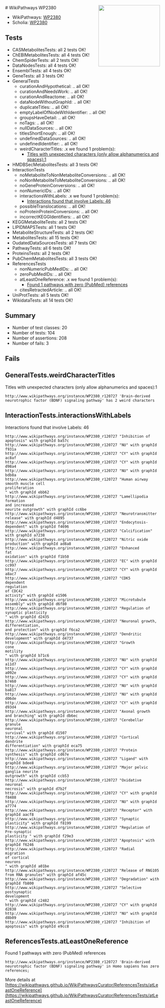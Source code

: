 <img style="float: right; width: 200px" src="https://upload.wikimedia.org/wikipedia/commons/thumb/8/83/Wplogo_with_text_500.png/640px-Wplogo_with_text_500.png" />
# WikiPathways WP2380

* WikiPathways: [WP2380](https://new.wikipathways.org/pathways/WP2380)
* Scholia: [WP2380](https://scholia.toolforge.org/wikipathways/WP2380)
## Tests
* CASMetabolitesTests: all 2 tests OK!
* ChEBIMetabolitesTests: all 4 tests OK!
* ChemSpiderTests: all 2 tests OK!
* DataNodesTests: all 4 tests OK!
* EnsemblTests: all 4 tests OK!
* GeneTests: all 3 tests OK!
* GeneralTests
    * curationAndHypothetical: .. all OK!
    * curationAndNeedsWork: .. all OK!
    * curationAndReactome: .. all OK!
    * dataNodeWithoutGraphId: .. all OK!
    * duplicateTitles: .. all OK!
    * emptyLabelOfNodeWithIdentifier: .. all OK!
    * groupsHaveDetail: .. all OK!
    * noTags: .. all OK!
    * nullDataSources: .. all OK!
    * titlesShortEnough: .. all OK!
    * undefinedDataSources: .. all OK!
    * undefinedIdentifier: .. all OK!
    * weirdCharacterTitles: .x we found 1 problem(s):
        * [Titles with unexpected characters (only allow alphanumerics and spaces):1](#fda87b3f)
* HMDBSecMetabolitesTests: all 3 tests OK!
* InteractionTests
    * noMetaboliteToNonMetaboliteConversions: .. all OK!
    * noNonMetaboliteToMetaboliteConversions: .. all OK!
    * noGeneProteinConversions: .. all OK!
    * nonNumericIDs: .. all OK!
    * interactionsWithLabels: .x we found 1 problem(s):
        * [Interactions found that involve Labels: 46](#fe97a91b)
    * possibleTranslocations: .. all OK!
    * noProteinProteinConversions: .. all OK!
    * incorrectKEGGIdentifiers: .. all OK!
* KEGGMetaboliteTests: all 2 tests OK!
* LIPIDMAPSTests: all 1 tests OK!
* MetaboliteStructureTests: all 2 tests OK!
* MetabolitesTests: all 15 tests OK!
* OudatedDataSourcesTests: all 7 tests OK!
* PathwayTests: all 6 tests OK!
* ProteinsTests: all 2 tests OK!
* PubChemMetabolitesTests: all 3 tests OK!
* ReferencesTests
    * nonNumericPubMedIDs: .. all OK!
    * zeroPubMedIDs: .. all OK!
    * atLeastOneReference: .x we found 1 problem(s):
        * [Found 1 pathways with zero (PubMed) references](#d0a459f0)
    * citesRetractedArticle: .. all OK!
* UniProtTests: all 5 tests OK!
* WikidataTests: all 14 tests OK!


## Summary

* Number of test classes: 20
* Number of tests: 104
* Number of assertions: 208
* Number of fails: 3

## Fails

<a name="fda87b3f" />

## GeneralTests.weirdCharacterTitles

Titles with unexpected characters (only allow alphanumerics and spaces):1
```
http://www.wikipathways.org/instance/WP2380_r120727 'Brain-derived neurotrophic factor (BDNF) signaling pathway' has 2 weird characters
```

<a name="fe97a91b" />

## InteractionTests.interactionsWithLabels

Interactions found that involve Labels: 46
```
http://www.wikipathways.org/instance/WP2380_r120727 "Inhibition of
apoptosis" with graphId ba57c
http://www.wikipathways.org/instance/WP2380_r120727 "NU" with graphId f931a
http://www.wikipathways.org/instance/WP2380_r120727 "CY" with graphId ac8af
http://www.wikipathways.org/instance/WP2380_r120727 "CY" with graphId d98a4
http://www.wikipathways.org/instance/WP2380_r120727 "NU" with graphId bdb8a
http://www.wikipathways.org/instance/WP2380_r120727 "Human airway
smooth muscle cell
proliferation
" with graphId ebb62
http://www.wikipathways.org/instance/WP2380_r120727 "Lamellipodia formation
and increased
neurite outgrowth" with graphId cc6be
http://www.wikipathways.org/instance/WP2380_r120727 "Neurotransmitter
release" with graphId d4895
http://www.wikipathways.org/instance/WP2380_r120727 "Endocytosis-
dependent" with graphId f4696
http://www.wikipathways.org/instance/WP2380_r120727 "Calcification" with graphId a7238
http://www.wikipathways.org/instance/WP2380_r120727 "Nitric oxide
production" with graphId ad8a8
http://www.wikipathways.org/instance/WP2380_r120727 "Enhanced
fat
oxidation" with graphId f1b50
http://www.wikipathways.org/instance/WP2380_r120727 "EC" with graphId cc997
http://www.wikipathways.org/instance/WP2380_r120727 "CY" with graphId a8ac7
http://www.wikipathways.org/instance/WP2380_r120727 "CDK5
dependent
regulation 
of CDC42
activity" with graphId e1506
http://www.wikipathways.org/instance/WP2380_r120727 "Microtubule
assembly" with graphId d6f80
http://www.wikipathways.org/instance/WP2380_r120727 "Regulation of
synaptic plasticity
" with graphId d2435
http://www.wikipathways.org/instance/WP2380_r120727 "Neuronal growth,
differentiation,
and protection" with graphId f6ca2
http://www.wikipathways.org/instance/WP2380_r120727 "Dendritic 
development" with graphId d4737
http://www.wikipathways.org/instance/WP2380_r120727 "Growth
cone
motility
" with graphId b71c6
http://www.wikipathways.org/instance/WP2380_r120727 "NU" with graphId a11d7
http://www.wikipathways.org/instance/WP2380_r120727 "CY" with graphId a092e
http://www.wikipathways.org/instance/WP2380_r120727 "CY" with graphId b7460
http://www.wikipathways.org/instance/WP2380_r120727 "NU" with graphId ba817
http://www.wikipathways.org/instance/WP2380_r120727 "NU" with graphId d06de
http://www.wikipathways.org/instance/WP2380_r120727 "CY" with graphId d93d4
http://www.wikipathways.org/instance/WP2380_r120727 "Axonal growth
and branching" with graphId db6ec
http://www.wikipathways.org/instance/WP2380_r120727 "Cerebellar
granule
neuronal
survival" with graphId d1507
http://www.wikipathways.org/instance/WP2380_r120727 "Cortical 
dendrite 
differentiation" with graphId eca75
http://www.wikipathways.org/instance/WP2380_r120727 "Protein
synthesis" with graphId cd67e
http://www.wikipathways.org/instance/WP2380_r120727 "Ligand" with graphId bdee8
http://www.wikipathways.org/instance/WP2380_r120727 "Major pelvic
ganglia neurite
outgrowth" with graphId ccb53
http://www.wikipathways.org/instance/WP2380_r120727 "Oxidative
neuronal
necrosis" with graphId d7b2f
http://www.wikipathways.org/instance/WP2380_r120727 "CY" with graphId f8488
http://www.wikipathways.org/instance/WP2380_r120727 "NU" with graphId a7774
http://www.wikipathways.org/instance/WP2380_r120727 "Receptor" with graphId aacf8
http://www.wikipathways.org/instance/WP2380_r120727 "Synaptic plasticity" with graphId f8199
http://www.wikipathways.org/instance/WP2380_r120727 "Regulation of 
Pre-synaptic
plasticity " with graphId f29e3
http://www.wikipathways.org/instance/WP2380_r120727 "Apoptosis" with graphId f6246
http://www.wikipathways.org/instance/WP2380_r120727 "Radial 
migration
of cortical
neurons
" with graphId a01be
http://www.wikipathways.org/instance/WP2380_r120727 "Release of RNG105
from RNA granules" with graphId af45c
http://www.wikipathways.org/instance/WP2380_r120727 "Degradation" with graphId fb800
http://www.wikipathways.org/instance/WP2380_r120727 "Selective
postsynaptic
development
" with graphId c2482
http://www.wikipathways.org/instance/WP2380_r120727 "CY" with graphId d2838
http://www.wikipathways.org/instance/WP2380_r120727 "NU" with graphId d8b09
http://www.wikipathways.org/instance/WP2380_r120727 "Inhibition of
apoptosis" with graphId e9cc8
```

<a name="d0a459f0" />

## ReferencesTests.atLeastOneReference

Found 1 pathways with zero (PubMed) references
```
http://www.wikipathways.org/instance/WP2380_r120727 'Brain-derived neurotrophic factor (BDNF) signaling pathway' in Homo sapiens has zero references; 
```

More details at [https://wikipathways.github.io/WikiPathwaysCurator/ReferencesTests/atLeastOneReference](https://wikipathways.github.io/WikiPathwaysCurator/ReferencesTests/atLeastOneReference)

